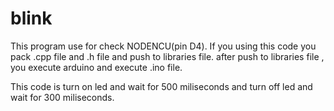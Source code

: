 # blink
This program use for check NODENCU(pin D4).
If you using this code you pack .cpp file and .h file and push to libraries file.
after push to libraries file , you execute arduino and execute .ino file.

This code is turn on led and wait for 500 miliseconds and turn off led and wait for
300 miliseconds.
